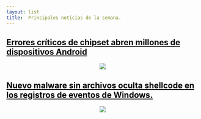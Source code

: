 ```yaml
---
layout: list
title:  Principales noticias de la semana.
---
```


<!-- ## <span style="color:black">Nuevo malware sin archivos oculta shellcode en los registros de eventos de Windows</span> -->
## <a href="https://Rac00nSP.github.io/news/chipset/" title="ir a noticia" style="color:black">Errores críticos de chipset abren millones de dispositivos Android</a> <!-- &nbsp; ![image](/assets/icons/logomalware.png)--> <!-- &nbsp; ![image](/assets/icons/rsz_python-logo.png) -->

<p align="center"><img src="https://Rac00nSP.github.io/assets/img/malware-ciberataques.jpg"></p>

<!-- ## <span style="color:black">Nuevo malware sin archivos oculta shellcode en los registros de eventos de Windows</span> -->
## <a href="https://Rac00nSP.github.io/news/newsposts/" title="ir a noticia" style="color:black">Nuevo malware sin archivos oculta shellcode en los registros de eventos de Windows.</a> <!-- &nbsp; ![image](/assets/icons/logomalware.png)--> <!-- &nbsp; ![image](/assets/icons/rsz_python-logo.png) -->

<!--<li>
  <a href="https://dirtyc00n.github.io/news/newpost.md" class="h4 flip-title"><span>prueba</span></a>
  <time class="heading faded fine" datetime=""></time>
</li>--> 

<p align="center"><img src="https://Rac00nSP.github.io/assets/img/malware-ciberataques.jpg"></p>
